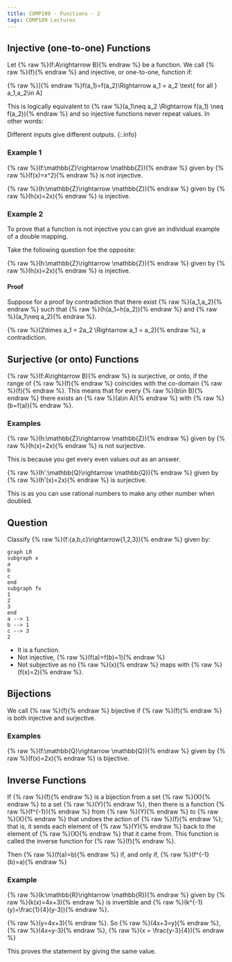 ```yaml
---
title: COMP109 - Functions - 2
tags: COMP109 Lectures
---
```

## Injective (one-to-one) Functions
Let {% raw %}\(f:A\rightarrow B\){% endraw %} be a function. We call {% raw %}\(f\){% endraw %} and injective, or one-to-one, function if:

{% raw %}\]{% endraw %}f(a_1)=f(a_2)\Rightarrow a_1 = a_2 \text{ for all } a_1,a_2\in A\]

This is logically equivalent to {% raw %}\(a_1\neq a_2 \Rightarrow f(a_1) \neq f(a_2)\){% endraw %} and so injective functions never repeat values. In other words:

Different inputs give different outputs.
{:.info}

### Example 1
{% raw %}\(f:\mathbb{Z}\rightarrow \mathbb{Z}\){% endraw %} given by {% raw %}\(f(x)=x^2\){% endraw %} is not injective.

{% raw %}\(h:\mathbb{Z}\rightarrow \mathbb{Z}\){% endraw %} given by {% raw %}\(h(x)=2x\){% endraw %} is injective.

### Example 2
To prove that a function is not injective you can give an individual example of a double mapping.

Take the following question foe the opposite:

{% raw %}\(h:\mathbb{Z}\rightarrow \mathbb{Z}\){% endraw %} given by {% raw %}\(h(x)=2x\){% endraw %} is injective.

#### Proof
Suppose for a proof by contradiction that there exist {% raw %}\(a_1,a_2\){% endraw %} such that {% raw %}\(h(a_1=h(a_2)\){% endraw %} and {% raw %}\(a_1\neq a_2\){% endraw %}.

{% raw %}\(2\times a_1 = 2a_2 \Rightarrow a_1 = a_2\){% endraw %}, a contradiction.

## Surjective (or onto) Functions
{% raw %}\(f:A\rightarrow B\){% endraw %} is surjective, or onto, if the range of {% raw %}\(f\){% endraw %} coincides with the co-domain {% raw %}\(f\){% endraw %}. This means that for every {% raw %}\(b\in B\){% endraw %} there exists an {% raw %}\(a\in A\){% endraw %} with {% raw %}\(b=f(a)\){% endraw %}.

### Examples
{% raw %}\(h:\mathbb{Z}\rightarrow \mathbb{Z}\){% endraw %} given by {% raw %}\(h(x)=2x\){% endraw %} is not surjective.

This is because you get every even values out as an answer.

{% raw %}\(h':\mathbb{Q}\rightarrow \mathbb{Q}\){% endraw %} given by {% raw %}\(h'(x)=2x\){% endraw %} is surjective.

This is as you can use rational numbers to make any other number when doubled.

## Question
Classify {% raw %}\(f:\{a,b,c\}\rightarrow\{1,2,3\}\){% endraw %} given by:

```mermaid
graph LR
subgraph x
a
b
c
end
subgraph fx
1
2
3
end
a --> 1
b --> 1
c --> 3
2
```

* It is a function.
* Not injective, {% raw %}\(f(a)=f(b)=1\){% endraw %}
* Not subjective as no {% raw %}\(x\){% endraw %} maps with {% raw %}\(f(x)=2\){% endraw %}.

## Bijections
We call {% raw %}\(f\){% endraw %} bijective if {% raw %}\(f\){% endraw %} is both injective and surjective.

### Examples
{% raw %}\(f:\mathbb{Q}\rightarrow \mathbb{Q}\){% endraw %} given by {% raw %}\(f(x)=2x\){% endraw %} is bijective.

## Inverse Functions
If {% raw %}\(f\){% endraw %} is a bijection from a set {% raw %}\(X\){% endraw %} to a set {% raw %}\(Y\){% endraw %}, then there is a function {% raw %}\(f^{-1}\){% endraw %} from {% raw %}\(Y\){% endraw %} to {% raw %}\(X\){% endraw %} that undoes the action of {% raw %}\(f\){% endraw %}; that is, it sends each element of {% raw %}\(Y\){% endraw %} back to the element of {% raw %}\(X\){% endraw %} that it came from. This function is called the inverse function for {% raw %}\(f\){% endraw %}.

Then {% raw %}\(f(a)=b\){% endraw %} if, and only if, {% raw %}\(f^{-1}(b)=a\){% endraw %}

### Example
{% raw %}\(k:\mathbb{R}\rightarrow \mathbb{R}\){% endraw %} given by {% raw %}\(k(x)=4x+3\){% endraw %} is invertible and {% raw %}\(k^{-1}(y)=\frac{1}{4}(y-3)\){% endraw %}. 

{% raw %}\(y=4x+3\){% endraw %}. So {% raw %}\(4x+3=y\){% endraw %}, {% raw %}\(4x=y-3\){% endraw %}, {% raw %}\(x = \frac{y-3}{4}\){% endraw %}

This proves the statement by giving the same value.
